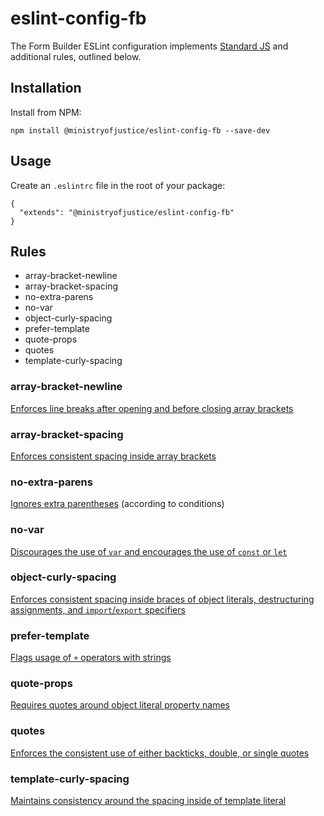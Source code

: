 # eslint-config-fb

The Form Builder ESLint configuration implements [Standard JS](https://standardjs.com/) and additional rules, outlined below.

## Installation

Install from NPM:

```
npm install @ministryofjustice/eslint-config-fb --save-dev
```

## Usage

Create an `.eslintrc` file in the root of your package:

```
{
  "extends": "@ministryofjustice/eslint-config-fb"
}
```

## Rules

* array-bracket-newline
* array-bracket-spacing
* no-extra-parens
* no-var
* object-curly-spacing
* prefer-template
* quote-props
* quotes
* template-curly-spacing

### array-bracket-newline

[Enforces line breaks after opening and before closing array brackets](https://eslint.org/docs/rules/array-bracket-newline)

### array-bracket-spacing

[Enforces consistent spacing inside array brackets](https://eslint.org/docs/rules/array-bracket-spacing)

### no-extra-parens

[Ignores extra parentheses](https://eslint.org/docs/rules/no-extra-parens) (according to conditions)

### no-var

[Discourages the use of `var` and encourages the use of `const` or `let`](https://eslint.org/docs/rules/no-var)

### object-curly-spacing

[Enforces consistent spacing inside braces of object literals, destructuring assignments, and `import`/`export` specifiers](https://eslint.org/docs/rules/object-curly-spacing)

### prefer-template

[Flags usage of `+` operators with strings](https://eslint.org/docs/rules/prefer-template)

### quote-props

[Requires quotes around object literal property names](https://eslint.org/docs/rules/quote-props)

### quotes

[Enforces the consistent use of either backticks, double, or single quotes](https://eslint.org/docs/rules/quotes)

### template-curly-spacing

[Maintains consistency around the spacing inside of template literal](https://eslint.org/docs/rules/template-curly-spacing)